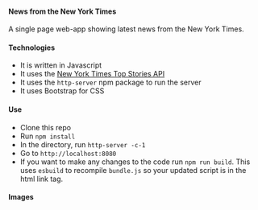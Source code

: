 #### News from the New York Times

A single page web-app showing latest news from the New York Times.

#### Technologies

- It is written in Javascript
- It uses the [New York Times Top Stories API](https://developer.nytimes.com/docs/top-stories-product/1/overview)
- It uses the `http-server` npm package to run the server
- It uses Bootstrap for CSS

#### Use

- Clone this repo
- Run `npm install`
- In the directory, run `http-server -c-1`
- Go to `http://localhost:8080`
- If you want to make any changes to the code run `npm run build`. This uses `esbuild` to recompile `bundle.js` so your updated script is in the html link tag.

#### Images
